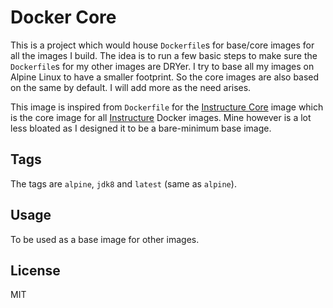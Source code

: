 # Docker Core

This is a project which would house `Dockerfile`s for base/core images for all the images I build. The idea is to run a few basic steps to make sure the `Dockerfile`s for my other images are DRYer. I try to base all my images on Alpine Linux to have a smaller footprint. So the core images are also based on the same by default. I will add more as the need arises.

This image is inspired from `Dockerfile` for the [Instructure Core](https://github.com/instructure/dockerfiles/blob/master/core/Dockerfile) image which is the core image for all [Instructure](https://www.instructure.com/) Docker images. Mine however is a lot less bloated as I designed it to be a bare-minimum base image.

## Tags

The tags are `alpine`, `jdk8` and `latest` (same as `alpine`).

## Usage

To be used as a base image for other images.

## License

MIT
